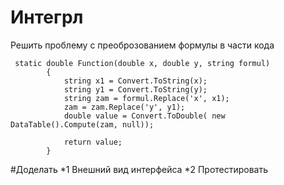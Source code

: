 # Интегрл
Решить проблему с преоброзованием формулы в части кода 
````
 static double Function(double x, double y, string formul)
        {
            string x1 = Convert.ToString(x);
            string y1 = Convert.ToString(y);
            string zam = formul.Replace('x', x1);
            zam = zam.Replace('y', y1);
            double value = Convert.ToDouble( new DataTable().Compute(zam, null));  

            return value;
        }

````
#Доделать
*1 Внешний вид интерфейса
*2 Протестировать 
